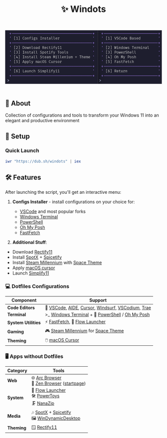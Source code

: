 <!--
gallery for md
spicetify theme + plugins
flowlauncher config
-->

<h1 align="center">✨ Windots </h1>

<br>

![](assets/main.png)<br/><br/>

## 🌟 About

Collection of configurations and tools to transform your Windows 11 into an elegant and productive environment

## 🚀 Setup

### Quick Launch

```powershell
iwr "https://dub.sh/windots" | iex
```

## 🛠️ Features

After launching the script, you'll get an interactive menu:

1. **Configs Installer** - install configurations on your choice for:

   - [VSCode](https://code.visualstudio.com/) and most popular forks
   - [Windows Terminal](https://github.com/microsoft/terminal)
   - [PowerShell](https://learn.microsoft.com/en-us/powershell/)
   - [Oh My Posh](https://ohmyposh.dev/)
   - [FastFetch](https://github.com/fastfetch-cli/fastfetch)

2. **Additional Stuff**:

- Download [Rectify11](https://rectify11.net/)
- Install [SpotX](https://github.com/SpotX-Official/SpotX) + [Spicetify](https://spicetify.app/)
- Install [Steam Millennium](https://steambrew.app/) with [Space Theme](https://github.com/SpaceTheme/Steam)
- Apply [macOS cursor](https://github.com/ful1e5/apple_cursor)
- Launch [Simplify11](https://github.com/emylfy/Simplify11)

### 💻 Dotfiles Configurations

| Component            | Support                                                                                                                                                                                  |
| -------------------- | ---------------------------------------------------------------------------------------------------------------------------------------------------------------------------------------- |
| **Code Editors**     | 📝 [VSCode](https://code.visualstudio.com/), [AIDE](https://github.com/codestoryai/aide), [Cursor](https://cursor.sh/), [Windsurf](https://windsurf.io/), [VSCodium](https://vscodium.com/), [Trae](https://trae.ai/) |
| **Terminal**         | >_ [Windows Terminal](https://github.com/microsoft/terminal) + 🐚 [PowerShell](https://learn.microsoft.com/en-us/powershell/) / [Oh My Posh](https://ohmyposh.dev/)                            |
| **System Utilities** | ⚡ [FastFetch](https://github.com/fastfetch-cli/fastfetch), 🚀 [Flow Launcher](https://www.flowlauncher.com/) |
| **Gaming**           | 🎮 [Steam Millennium](https://steambrew.app/) for [Space Theme](https://github.com/SpaceTheme/Steam?tab=readme-ov-file#) |
| **Theming**          | 🖱️ [macOS Cursor](https://github.com/ful1e5/apple_cursor) |

### 🖥️ Apps without Dotfiles

| Category   | Tools                                                                                                                                                                    |
| ---------- | ------------------------------------------------------------------------------------------------------------------------------------------------------------------------ |
| **Web**    | 🌐 [Arc Browser](https://thebrowser.company/)<br>🧘 [Zen Browser](https://zen.team/) ([startpage](https://github.com/mue/mue?tab=readme-ov-file#mue))                    |
| **System** | 🚀 [Flow Launcher](https://www.flowlauncher.com/)<br> 🛠️ [PowerToys](https://learn.microsoft.com/windows/powertoys/)<br> 🗜️ [NanaZip](https://github.com/M2Team/NanaZip) |
| **Media**  | 🎶 [SpotX](https://github.com/SpotX-Official/SpotX) + [Spicetify](https://spicetify.app/) <br> 🖼️ [WinDynamicDesktop](https://www.windynamicdesktop.com/)                |
| **Theming** |   🪟 [Rectify11](https://rectify11.net/home) |
